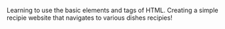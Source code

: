 Learning to use the basic elements and tags of HTML.
Creating a simple recipie website that navigates to various dishes recipies!